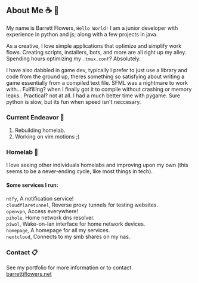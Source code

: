 ## About Me  ☕ 🍂
My name is Barrett Flowers, `Hello World!` I am a junior developer with experience in python and js; along with a few projects in java.

As a creative, I love simple applications that optimize and simplify work flows. Creating scripts, installers, bots, and more are all right up my alley. Spending hours optimizing my `.tmux.conf`? Absolutely. 

I have also dabbled in game dev, typically I prefer to just use a library and code from the ground up, theres something so satisfying about writing a game essentially from a compiled text file. SFML was a nightmare to work with... Fulfilling? when I finally got it to compile without crashing or memory leaks.. Practical? not at all. I had a much better time with pygame. Sure python is slow, but its fun when speed isn't neccesary.

### Current Endeavor  💾
1. Rebuilding homelab.
2. Working on vim motions ;)

### Homelab  🔌
I love seeing other individuals homelabs and improving upon my own (this seems to be a never-ending cycle, like most things in tech).

#### Some services I run: 
`ntfy`, A notification service! \
`cloudflaretunnel`, Reverse proxy tunnels for testing websites. \
`openvpn`, Access everywhere! \
`pihole`, Home network dns resolver. \
`piwol`, Wake-on-lan interface for home network devices. \
`homepage`, A homepage for all my services. \
`nextcloud`, Connects to my smb shares on my nas.

### Contact  📋
See my portfolio for more information or to contact.\
[barrettjflowers.net](https://barrettjflowers.net/)
